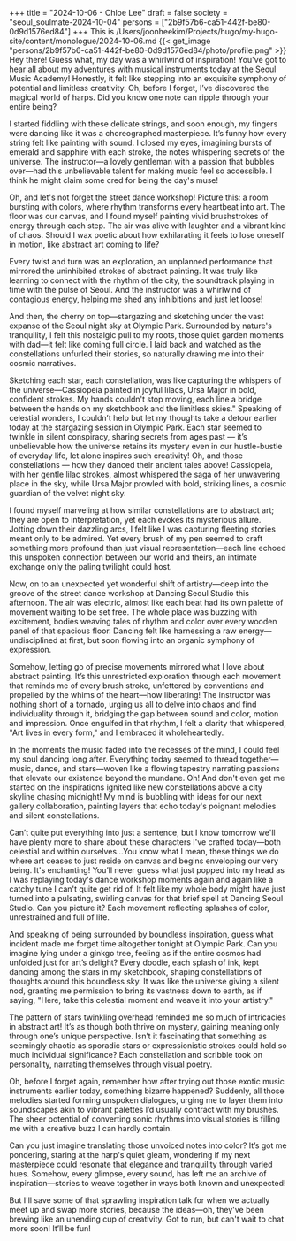 +++
title = "2024-10-06 - Chloe Lee"
draft = false
society = "seoul_soulmate-2024-10-04"
persons = ["2b9f57b6-ca51-442f-be80-0d9d1576ed84"]
+++
This is /Users/joonheekim/Projects/hugo/my-hugo-site/content/monologue/2024-10-06.md
{{< get_image "persons/2b9f57b6-ca51-442f-be80-0d9d1576ed84/photo/profile.png" >}}
Hey there! Guess what, my day was a whirlwind of inspiration!
You've got to hear all about my adventures with musical instruments today at the Seoul Music Academy! Honestly, it felt like stepping into an exquisite symphony of potential and limitless creativity. Oh, before I forget, I’ve discovered the magical world of harps. Did you know one note can ripple through your entire being? 

I started fiddling with these delicate strings, and soon enough, my fingers were dancing like it was a choreographed masterpiece. It’s funny how every string felt like painting with sound. I closed my eyes, imagining bursts of emerald and sapphire with each stroke, the notes whispering secrets of the universe. The instructor—a lovely gentleman with a passion that bubbles over—had this unbelievable talent for making music feel so accessible. I think he might claim some cred for being the day's muse!

Oh, and let's not forget the street dance workshop! Picture this: a room bursting with colors, where rhythm transforms every heartbeat into art. The floor was our canvas, and I found myself painting vivid brushstrokes of energy through each step. The air was alive with laughter and a vibrant kind of chaos. Should I wax poetic about how exhilarating it feels to lose oneself in motion, like abstract art coming to life? 

Every twist and turn was an exploration, an unplanned performance that mirrored the uninhibited strokes of abstract painting. It was truly like learning to connect with the rhythm of the city, the soundtrack playing in time with the pulse of Seoul. And the instructor was a whirlwind of contagious energy, helping me shed any inhibitions and just let loose!

And then, the cherry on top—stargazing and sketching under the vast expanse of the Seoul night sky at Olympic Park. Surrounded by nature's tranquility, I felt this nostalgic pull to my roots, those quiet garden moments with dad—it felt like coming full circle. I laid back and watched as the constellations unfurled their stories, so naturally drawing me into their cosmic narratives.

Sketching each star, each constellation, was like capturing the whispers of the universe—Cassiopeia painted in joyful lilacs, Ursa Major in bold, confident strokes. My hands couldn't stop moving, each line a bridge between the hands on my sketchbook and the limitless skies."
Speaking of celestial wonders, I couldn’t help but let my thoughts take a detour earlier today at the stargazing session in Olympic Park. Each star seemed to twinkle in silent conspiracy, sharing secrets from ages past — it’s unbelievable how the universe retains its mystery even in our hustle-bustle of everyday life, let alone inspires such creativity! Oh, and those constellations — how they danced their ancient tales above! Cassiopeia, with her gentle lilac strokes, almost whispered the saga of her unwavering place in the sky, while Ursa Major prowled with bold, striking lines, a cosmic guardian of the velvet night sky. 

I found myself marveling at how similar constellations are to abstract art; they are open to interpretation, yet each evokes its mysterious allure. Jotting down their dazzling arcs, I felt like I was capturing fleeting stories meant only to be admired. Yet every brush of my pen seemed to craft something more profound than just visual representation—each line echoed this unspoken connection between our world and theirs, an intimate exchange only the paling twilight could host.

Now, on to an unexpected yet wonderful shift of artistry—deep into the groove of the street dance workshop at Dancing Seoul Studio this afternoon. The air was electric, almost like each beat had its own palette of movement waiting to be set free. The whole place was buzzing with excitement, bodies weaving tales of rhythm and color over every wooden panel of that spacious floor. Dancing felt like harnessing a raw energy—undisciplined at first, but soon flowing into an organic symphony of expression. 

Somehow, letting go of precise movements mirrored what I love about abstract painting. It’s this unrestricted exploration through each movement that reminds me of every brush stroke, unfettered by conventions and propelled by the whims of the heart—how liberating! The instructor was nothing short of a tornado, urging us all to delve into chaos and find individuality through it, bridging the gap between sound and color, motion and impression. Once engulfed in that rhythm, I felt a clarity that whispered, "Art lives in every form," and I embraced it wholeheartedly.

In the moments the music faded into the recesses of the mind, I could feel my soul dancing long after. Everything today seemed to thread together—music, dance, and stars—woven like a flowing tapestry narrating passions that elevate our existence beyond the mundane. 
Oh! And don't even get me started on the inspirations ignited like new constellations above a city skyline chasing midnight! My mind is bubbling with ideas for our next gallery collaboration, painting layers that echo today's poignant melodies and silent constellations. 

Can’t quite put everything into just a sentence, but I know tomorrow we'll have plenty more to share about these characters I've crafted today—both celestial and within ourselves...You know what I mean, these things we do where art ceases to just reside on canvas and begins enveloping our very being. It's enchanting!
You’ll never guess what just popped into my head as I was replaying today's dance workshop moments again and again like a catchy tune I can't quite get rid of. It felt like my whole body might have just turned into a pulsating, swirling canvas for that brief spell at Dancing Seoul Studio. Can you picture it? Each movement reflecting splashes of color, unrestrained and full of life.

And speaking of being surrounded by boundless inspiration, guess what incident made me forget time altogether tonight at Olympic Park. Can you imagine lying under a ginkgo tree, feeling as if the entire cosmos had unfolded just for art’s delight? Every doodle, each splash of ink, kept dancing among the stars in my sketchbook, shaping constellations of thoughts around this boundless sky. It was like the universe giving a silent nod, granting me permission to bring its vastness down to earth, as if saying, "Here, take this celestial moment and weave it into your artistry."

The pattern of stars twinkling overhead reminded me so much of intricacies in abstract art! It’s as though both thrive on mystery, gaining meaning only through one’s unique perspective. Isn’t it fascinating that something as seemingly chaotic as sporadic stars or expressionistic strokes could hold so much individual significance? Each constellation and scribble took on personality, narrating themselves through visual poetry.

Oh, before I forget again, remember how after trying out those exotic music instruments earlier today, something bizarre happened? Suddenly, all those melodies started forming unspoken dialogues, urging me to layer them into soundscapes akin to vibrant palettes I’d usually contract with my brushes. The sheer potential of converting sonic rhythms into visual stories is filling me with a creative buzz I can hardly contain.

Can you just imagine translating those unvoiced notes into color? It’s got me pondering, staring at the harp's quiet gleam, wondering if my next masterpiece could resonate that elegance and tranquility through varied hues. Somehow, every glimpse, every sound, has left me an archive of inspiration—stories to weave together in ways both known and unexpected!

But I'll save some of that sprawling inspiration talk for when we actually meet up and swap more stories, because the ideas—oh, they've been brewing like an unending cup of creativity.
Got to run, but can't wait to chat more soon! It’ll be fun! 
